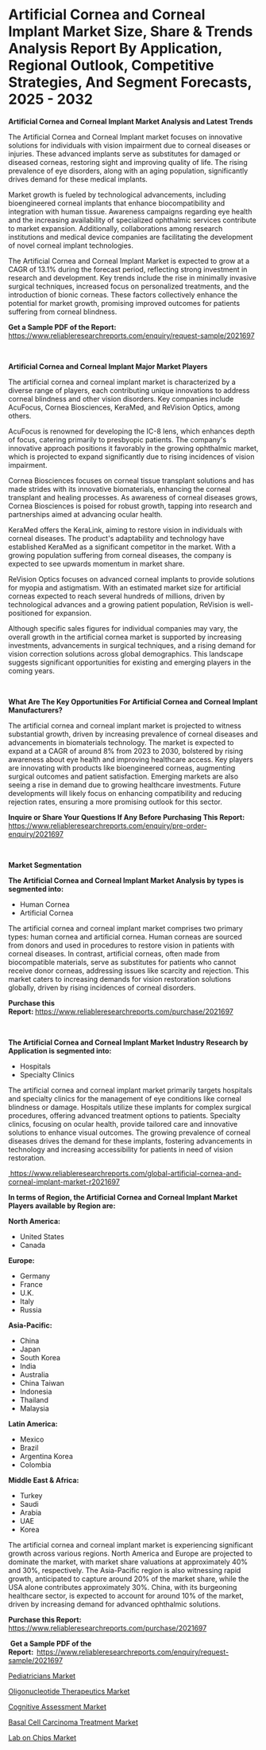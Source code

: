 <p><h1>Artificial Cornea and Corneal Implant Market Size, Share & Trends Analysis Report By Application, Regional Outlook, Competitive Strategies, And Segment Forecasts, 2025 - 2032</h1></p><p><strong>Artificial Cornea and Corneal Implant Market Analysis and Latest Trends</strong></p>
<p><p>The Artificial Cornea and Corneal Implant market focuses on innovative solutions for individuals with vision impairment due to corneal diseases or injuries. These advanced implants serve as substitutes for damaged or diseased corneas, restoring sight and improving quality of life. The rising prevalence of eye disorders, along with an aging population, significantly drives demand for these medical implants.</p><p>Market growth is fueled by technological advancements, including bioengineered corneal implants that enhance biocompatibility and integration with human tissue. Awareness campaigns regarding eye health and the increasing availability of specialized ophthalmic services contribute to market expansion. Additionally, collaborations among research institutions and medical device companies are facilitating the development of novel corneal implant technologies.</p><p>The Artificial Cornea and Corneal Implant Market is expected to grow at a CAGR of 13.1% during the forecast period, reflecting strong investment in research and development. Key trends include the rise in minimally invasive surgical techniques, increased focus on personalized treatments, and the introduction of bionic corneas. These factors collectively enhance the potential for market growth, promising improved outcomes for patients suffering from corneal blindness.</p></p>
<p><strong>Get a Sample PDF of the Report:&nbsp;</strong> <a href="https://www.reliableresearchreports.com/enquiry/request-sample/2021697?utm_campaign=10&utm_medium=2&utm_source=Github&utm_content=ia&utm_term=03032025&utm_id=artificial-cornea-and-corneal-implant">https://www.reliableresearchreports.com/enquiry/request-sample/2021697</a></p>
<p>&nbsp;</p>
<p><strong>Artificial Cornea and Corneal Implant Major Market Players</strong></p>
<p><p>The artificial cornea and corneal implant market is characterized by a diverse range of players, each contributing unique innovations to address corneal blindness and other vision disorders. Key companies include AcuFocus, Cornea Biosciences, KeraMed, and ReVision Optics, among others.</p><p>AcuFocus is renowned for developing the IC-8 lens, which enhances depth of focus, catering primarily to presbyopic patients. The company's innovative approach positions it favorably in the growing ophthalmic market, which is projected to expand significantly due to rising incidences of vision impairment.</p><p>Cornea Biosciences focuses on corneal tissue transplant solutions and has made strides with its innovative biomaterials, enhancing the corneal transplant and healing processes. As awareness of corneal diseases grows, Cornea Biosciences is poised for robust growth, tapping into research and partnerships aimed at advancing ocular health.</p><p>KeraMed offers the KeraLink, aiming to restore vision in individuals with corneal diseases. The product's adaptability and technology have established KeraMed as a significant competitor in the market. With a growing population suffering from corneal diseases, the company is expected to see upwards momentum in market share.</p><p>ReVision Optics focuses on advanced corneal implants to provide solutions for myopia and astigmatism. With an estimated market size for artificial corneas expected to reach several hundreds of millions, driven by technological advances and a growing patient population, ReVision is well-positioned for expansion.</p><p>Although specific sales figures for individual companies may vary, the overall growth in the artificial cornea market is supported by increasing investments, advancements in surgical techniques, and a rising demand for vision correction solutions across global demographics. This landscape suggests significant opportunities for existing and emerging players in the coming years.</p></p>
<p>&nbsp;</p>
<p><strong>What Are The Key Opportunities For Artificial Cornea and Corneal Implant Manufacturers?</strong></p>
<p><p>The artificial cornea and corneal implant market is projected to witness substantial growth, driven by increasing prevalence of corneal diseases and advancements in biomaterials technology. The market is expected to expand at a CAGR of around 8% from 2023 to 2030, bolstered by rising awareness about eye health and improving healthcare access. Key players are innovating with products like bioengineered corneas, augmenting surgical outcomes and patient satisfaction. Emerging markets are also seeing a rise in demand due to growing healthcare investments. Future developments will likely focus on enhancing compatibility and reducing rejection rates, ensuring a more promising outlook for this sector.</p></p>
<p><strong>Inquire or Share Your Questions If Any Before Purchasing This Report:</strong> <a href="https://www.reliableresearchreports.com/enquiry/pre-order-enquiry/2021697?utm_campaign=10&utm_medium=2&utm_source=Github&utm_content=ia&utm_term=03032025&utm_id=artificial-cornea-and-corneal-implant">https://www.reliableresearchreports.com/enquiry/pre-order-enquiry/2021697</a></p>
<p>&nbsp;</p>
<p><strong>Market Segmentation</strong></p>
<p><strong>The Artificial Cornea and Corneal Implant Market Analysis by types is segmented into:</strong></p>
<p><ul><li>Human Cornea</li><li>Artificial Cornea</li></ul></p>
<p><p>The artificial cornea and corneal implant market comprises two primary types: human cornea and artificial cornea. Human corneas are sourced from donors and used in procedures to restore vision in patients with corneal diseases. In contrast, artificial corneas, often made from biocompatible materials, serve as substitutes for patients who cannot receive donor corneas, addressing issues like scarcity and rejection. This market caters to increasing demands for vision restoration solutions globally, driven by rising incidences of corneal disorders.</p></p>
<p><strong>Purchase this Report:&nbsp;</strong><a href="https://www.reliableresearchreports.com/purchase/2021697?utm_campaign=10&utm_medium=2&utm_source=Github&utm_content=ia&utm_term=03032025&utm_id=artificial-cornea-and-corneal-implant">https://www.reliableresearchreports.com/purchase/2021697</a></p>
<p>&nbsp;</p>
<p><strong>The Artificial Cornea and Corneal Implant Market Industry Research by Application is segmented into:</strong></p>
<p><ul><li>Hospitals</li><li>Specialty Clinics</li></ul></p>
<p><p>The artificial cornea and corneal implant market primarily targets hospitals and specialty clinics for the management of eye conditions like corneal blindness or damage. Hospitals utilize these implants for complex surgical procedures, offering advanced treatment options to patients. Specialty clinics, focusing on ocular health, provide tailored care and innovative solutions to enhance visual outcomes. The growing prevalence of corneal diseases drives the demand for these implants, fostering advancements in technology and increasing accessibility for patients in need of vision restoration.</p></p>
<p><a href="https://www.reliableresearchreports.com/global-artificial-cornea-and-corneal-implant-market-r2021697?utm_campaign=10&utm_medium=2&utm_source=Github&utm_content=ia&utm_term=03032025&utm_id=artificial-cornea-and-corneal-implant">&nbsp;https://www.reliableresearchreports.com/global-artificial-cornea-and-corneal-implant-market-r2021697</a></p>
<p><strong>In terms of Region, the Artificial Cornea and Corneal Implant Market Players available by Region are:</strong></p>
<p>
    <p> <strong> North America: </strong>
        <ul>
            <li>United States</li>
            <li>Canada</li>
        </ul>
        </p> 
    <p> <strong> Europe: </strong>
        <ul>
            <li>Germany</li>
            <li>France</li>
            <li>U.K.</li>
            <li>Italy</li>
            <li>Russia</li>
        </ul>
        </p> 
    <p> <strong> Asia-Pacific: </strong>
        <ul>
            <li>China</li>
            <li>Japan</li>
            <li>South Korea</li>
            <li>India</li>
            <li>Australia</li>
            <li>China Taiwan</li>
            <li>Indonesia</li>
            <li>Thailand</li>
            <li>Malaysia</li>
        </ul>
        </p> 
    <p> <strong> Latin America: </strong>
        <ul>
            <li>Mexico</li>
            <li>Brazil</li>
            <li>Argentina Korea</li>
            <li>Colombia</li>
        </ul>
        </p> 
    <p> <strong> Middle East & Africa: </strong>
        <ul>
            <li>Turkey</li>
            <li>Saudi</li>
            <li>Arabia</li>
            <li>UAE</li>
            <li>Korea</li>
        </ul>
    </p>
    </p>
<p><p>The artificial cornea and corneal implant market is experiencing significant growth across various regions. North America and Europe are projected to dominate the market, with market share valuations at approximately 40% and 30%, respectively. The Asia-Pacific region is also witnessing rapid growth, anticipated to capture around 20% of the market share, while the USA alone contributes approximately 30%. China, with its burgeoning healthcare sector, is expected to account for around 10% of the market, driven by increasing demand for advanced ophthalmic solutions.</p></p>
<p><strong>Purchase this Report: </strong><a href="https://www.reliableresearchreports.com/purchase/2021697?utm_campaign=10&utm_medium=2&utm_source=Github&utm_content=ia&utm_term=03032025&utm_id=artificial-cornea-and-corneal-implant">https://www.reliableresearchreports.com/purchase/2021697</a></p>
<p>&nbsp;<strong>Get a Sample PDF of the Report:&nbsp;&nbsp;</strong><a href="https://www.reliableresearchreports.com/enquiry/request-sample/2021697?utm_campaign=10&utm_medium=2&utm_source=Github&utm_content=ia&utm_term=03032025&utm_id=artificial-cornea-and-corneal-implant">https://www.reliableresearchreports.com/enquiry/request-sample/2021697</a></p>
<p><strong></strong></p>
<p><p><a href="https://github.com/vsiljgestel/Market-Research-Report-List-1/blob/main/pediatricians-market.md?utm_campaign=10&utm_medium=2&utm_source=Github&utm_content=ia&utm_term=03032025&utm_id=artificial-cornea-and-corneal-implant">Pediatricians Market</a></p><p><a href="https://github.com/nwokechock6s/Market-Research-Report-List-1/blob/main/oligonucleotide-therapeutics-market.md?utm_campaign=10&utm_medium=2&utm_source=Github&utm_content=ia&utm_term=03032025&utm_id=artificial-cornea-and-corneal-implant">Oligonucleotide Therapeutics Market</a></p><p><a href="https://github.com/boudykodumi/Market-Research-Report-List-1/blob/main/cognitive-assessment-market.md?utm_campaign=10&utm_medium=2&utm_source=Github&utm_content=ia&utm_term=03032025&utm_id=artificial-cornea-and-corneal-implant">Cognitive Assessment Market</a></p><p><a href="https://github.com/aiamekar/Market-Research-Report-List-1/blob/main/basal-cell-carcinoma-treatment-market.md?utm_campaign=10&utm_medium=2&utm_source=Github&utm_content=ia&utm_term=03032025&utm_id=artificial-cornea-and-corneal-implant">Basal Cell Carcinoma Treatment Market</a></p><p><a href="https://github.com/sofayahoo2023/Market-Research-Report-List-7/blob/main/lab-on-chips-market.md?utm_campaign=10&utm_medium=2&utm_source=Github&utm_content=ia&utm_term=03032025&utm_id=artificial-cornea-and-corneal-implant">Lab on Chips Market</a></p></p>